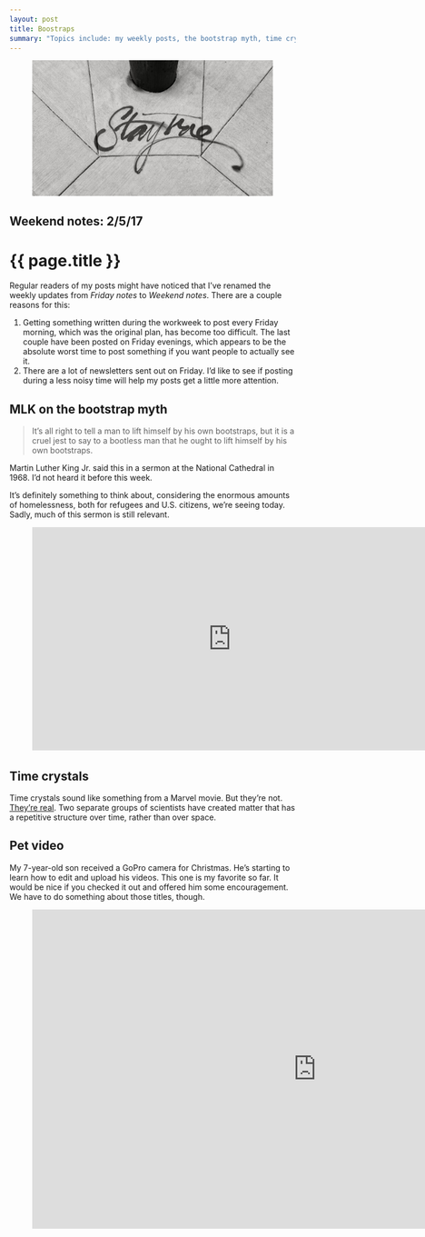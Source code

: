 ```yaml
---
layout: post
title: Boostraps
summary: "Topics include: my weekly posts, the bootstrap myth, time crystals, and a pet video."
---
```


<figure class="wide">
  <img src="/img/medium/1*hXeZeNdC_-WdaRGedlqN4A.jpeg">
</figure>

<h2 class="kicker">Weekend notes: 2/5/17</h2>

# {{ page.title }}

Regular readers of my posts might have noticed that I’ve renamed the weekly updates from <em>Friday notes</em> to <em>Weekend notes</em>. There are a couple reasons for this:

<ol>
  <li>Getting something written during the workweek to post every Friday morning, which was the original plan, has become too difficult. The last couple have been posted on Friday evenings, which appears to be the absolute worst time to post something if you want people to actually see it.</li>
  <li>There are a lot of newsletters sent out on Friday. I’d like to see if posting during a less noisy time will help my posts get a little more attention.</li>
</ol>

## MLK on the bootstrap myth

<blockquote>It’s all right to tell a man to lift himself by his own bootstraps, but it is a cruel jest to say to a bootless man that he ought to lift himself by his own bootstraps.</blockquote>

Martin Luther King Jr. said this in a sermon at the National Cathedral in 1968. I’d not heard it before this week.

It’s definitely something to think about, considering the enormous amounts of homelessness, both for refugees and U.S. citizens, we’re seeing today. Sadly, much of this sermon is still relevant.

<figure>
  <div class="video-container">
    <iframe src="https://www.youtube.com/embed/AFbt7cO30jQ?start=849&amp;feature=oembed&amp;start=849" scrolling="no" width="700" height="393" frameborder="0"></iframe>
  </div>
</figure>

## Time crystals

Time crystals sound like something from a Marvel movie. But they’re not. <a href="http://news.berkeley.edu/2017/01/26/scientists-unveil-new-form-of-matter-time-crystals/">They’re real</a>. Two separate groups of scientists have created matter that has a repetitive structure over time, rather than over space.

## Pet video

My 7-year-old son received a GoPro camera for Christmas. He’s starting to learn how to edit and upload his videos. This one is my favorite so far. It would be nice if you checked it out and offered him some encouragement. We have to do something about those titles, though.

<figure>
  <div class="video-container">
    <iframe src="https://www.youtube.com/embed/eSKb8dBQexo?rel=0" scrolling="no" width="1000" height="562" frameborder="0"></iframe>
  </div>
</figure>
